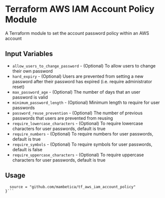 Terraform AWS IAM Account Policy Module
===========

A Terraform module to set the account password policy within an AWS account

Input Variables
---------------

- `allow_users_to_change_password` - (Optional) To allow users to change their own password
- `hard_expiry` - (Optional) Users are prevented from setting a new password after their password has expired (i.e. require administrator reset)
- `max_password_age` - (Optional) The number of days that an user password is valid
- `minimum_password_length` - (Optional) Minimum length to require for user passwords
- `password_reuse_prevention` - (Optional) The number of previous passwords that users are prevented from reusing
- `require_lowercase_characters` - (Optional) To require lowercase characters for user passwords, default is true
- `require_numbers` - (Optional) To require numbers for user passwords, default is true
- `require_symbols` - (Optional) To require symbols for user passwords, default is false
- `require_uppercase_characters` - (Optional) To require uppercase characters for user passwords, default is true

Usage
-----


```module "my_iam_account_policy" {
  source = "github.com/mambetica/tf_aws_iam_account_policy"
}```
